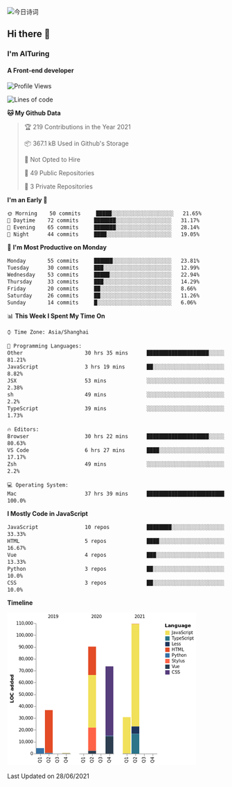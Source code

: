 <img alt="今日诗词" src="https://v2.jinrishici.com/one.svg?font-size=30&spacing=2&color=skyblue" style="max-width:100%; display: block; margin: 0 auto;">

## Hi there 👋
### I'm AITuring
#### A Front-end developer

<!-- <img src="./dhx.gif" width="400px"/> -->

<!--START_SECTION:waka-->
![Profile Views](http://img.shields.io/badge/Profile%20Views-0-blue)

![Lines of code](https://img.shields.io/badge/From%20Hello%20World%20I%27ve%20Written-346373%20lines%20of%20code-blue)

**🐱 My Github Data** 

> 🏆 219 Contributions in the Year 2021
 > 
> 📦 367.1 kB Used in Github's Storage 
 > 
> 🚫 Not Opted to Hire
 > 
> 📜 49 Public Repositories 
 > 
> 🔑 3 Private Repositories  
 > 
**I'm an Early 🐤** 

```text
🌞 Morning    50 commits     █████░░░░░░░░░░░░░░░░░░░░   21.65% 
🌆 Daytime    72 commits     ███████░░░░░░░░░░░░░░░░░░   31.17% 
🌃 Evening    65 commits     ███████░░░░░░░░░░░░░░░░░░   28.14% 
🌙 Night      44 commits     ████░░░░░░░░░░░░░░░░░░░░░   19.05%

```
📅 **I'm Most Productive on Monday** 

```text
Monday       55 commits     ██████░░░░░░░░░░░░░░░░░░░   23.81% 
Tuesday      30 commits     ███░░░░░░░░░░░░░░░░░░░░░░   12.99% 
Wednesday    53 commits     █████░░░░░░░░░░░░░░░░░░░░   22.94% 
Thursday     33 commits     ███░░░░░░░░░░░░░░░░░░░░░░   14.29% 
Friday       20 commits     ██░░░░░░░░░░░░░░░░░░░░░░░   8.66% 
Saturday     26 commits     ██░░░░░░░░░░░░░░░░░░░░░░░   11.26% 
Sunday       14 commits     █░░░░░░░░░░░░░░░░░░░░░░░░   6.06%

```


📊 **This Week I Spent My Time On** 

```text
⌚︎ Time Zone: Asia/Shanghai

💬 Programming Languages: 
Other                    30 hrs 35 mins      ████████████████████░░░░░   81.21% 
JavaScript               3 hrs 19 mins       ██░░░░░░░░░░░░░░░░░░░░░░░   8.82% 
JSX                      53 mins             ░░░░░░░░░░░░░░░░░░░░░░░░░   2.38% 
sh                       49 mins             ░░░░░░░░░░░░░░░░░░░░░░░░░   2.2% 
TypeScript               39 mins             ░░░░░░░░░░░░░░░░░░░░░░░░░   1.73%

🔥 Editors: 
Browser                  30 hrs 22 mins      ████████████████████░░░░░   80.63% 
VS Code                  6 hrs 27 mins       ████░░░░░░░░░░░░░░░░░░░░░   17.17% 
Zsh                      49 mins             ░░░░░░░░░░░░░░░░░░░░░░░░░   2.2%

💻 Operating System: 
Mac                      37 hrs 39 mins      █████████████████████████   100.0%

```

**I Mostly Code in JavaScript** 

```text
JavaScript               10 repos            ████████░░░░░░░░░░░░░░░░░   33.33% 
HTML                     5 repos             ████░░░░░░░░░░░░░░░░░░░░░   16.67% 
Vue                      4 repos             ███░░░░░░░░░░░░░░░░░░░░░░   13.33% 
Python                   3 repos             ██░░░░░░░░░░░░░░░░░░░░░░░   10.0% 
CSS                      3 repos             ██░░░░░░░░░░░░░░░░░░░░░░░   10.0%

```


**Timeline**

![Chart not found](https://raw.githubusercontent.com/AITuring/AITuring/main/charts/bar_graph.png) 


 Last Updated on 28/06/2021
<!--END_SECTION:waka-->


